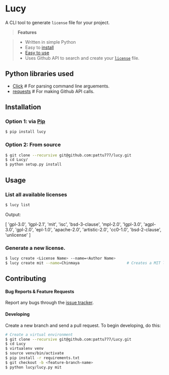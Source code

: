 ![]()

# Lucy

A CLI tool to generate `license` file for your project.

> **Features**

> - Written in simple Python
> - Easy to [install](https://github.com/pattu777/Lucy#installation)
> - [Easy to use](https://github.com/pattu777/Lucy#usage)
> - Uses Github API to search and create your [`license`](https://github.com/karan/joe#list-all-available-files) file.

## Python libraries used

- [Click](http://click.pocoo.org/5/) 				                                 # For parsing command line arguements.
- [requests](http://docs.python-requests.org/en/latest/user/quickstart/)		 # For making Github API calls.

## Installation

### Option 1: via [Pip](https://pypi.python.org/pypi/Lucy)

```bash
$ pip install lucy
```

### Option 2: From source

```bash
$ git clone --recursive git@github.com:pattu777/lucy.git
$ cd Lucy/
$ python setup.py install
```

## Usage

### List all available licenses

```bash
$ lucy list
```

Output:
> 
[
  'gpl-3.0', 'lgpl-2.1', 'mit', 'isc', 'bsd-3-clause', 'mpl-2.0', 'lgpl-3.0', 'agpl-3.0', 'gpl-2.0', 'epl-1.0', 'apache-2.0', 'artistic-2.0', 'cc0-1.0', 'bsd-2-clause', 'unlicense'
]

### Generate a new license.

```bash
$ lucy create <License Name> --name=<Author Name>             
$ lucy create mit --name=Chinmaya                     # Creates a MIT license for your project.
```

## Contributing

#### Bug Reports & Feature Requests

Report any bugs through the [issue tracker](https://github.com/pattu777/Lucy/issues).

#### Developing

Create a new branch and send a pull request. To begin developing, do this:

```bash
# Create a virtual environment
$ git clone --recursive git@github.com:pattu777/Lucy.git
$ cd Lucy
$ virtualenv venv
$ source venv/bin/activate
$ pip install -r requirements.txt
$ git checkout -b <feature-branch-name>
$ python lucy/lucy.py mit
```